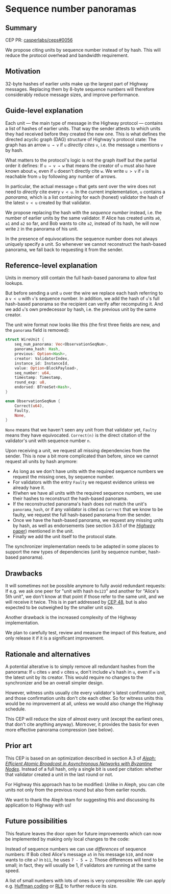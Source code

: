 # Sequence number panoramas

## Summary

[summary]: #summary

CEP PR: [casperlabs/ceps#0056](https://github.com/casperlabs/ceps/pull/0056)

We propose citing units by sequence number instead of by hash.
This will reduce the protocol overhead and bandwidth requirement.


## Motivation

[motivation]: #motivation

32-byte hashes of earlier units make up the largest part of Highway messages.
Replacing them by 8-byte sequence numbers will therefore considerably reduce message sizes,
and improve performance.


## Guide-level explanation

[guide-level-explanation]: #guide-level-explanation

Each unit — the main type of message in the Highway protocol — contains a list of hashes of earlier units.
That way the sender attests to which units they had received before they created the new one.
This is what defines the directed acyclic graph (DAG) structure of Highway's protocol state:
The graph has an arrow `u → v` if `u` _directly cites_ `v`, i.e. the message `u` mentions `v` by hash.

What matters to the protocol's logic is not the graph itself but the partial order it defines:
If `u → v → w` that means the creator of `u` must also have known about `w`, even if `u` doesn't directly cite `w`.
We write `u > v` if `v` is reachable from `u` by following any number of arrows.

In particular, the actual message `u` that gets sent over the wire does not need to _directly_ cite every `v < u`.
In the current implementation, `u` contains a _panorama_, which is a list containing for each (honest) validator the hash of the latest `v < u` created by that validator.

We propose replacing the hash with the _sequence number_ instead, i.e. the number of earlier units by the same validator.
If Alice has created units `a0`, `a1` and `a2` so far, and Bob wants to cite `a2`, instead of its hash, he will now write `2` in the panorama of his unit.

In the presence of equivocations the sequence number does not always uniquely specify a unit.
So whenever we cannot reconstruct the hash-based panorama, we fall back to requesting it from the sender.

[Panorama]: https://github.com/casper-network/casper-node/blob/b56c29cc97e86ead8d36dfdb2d41a8ecb1dffce9/node/src/components/consensus/highway_core/state/panorama.rs#L25


## Reference-level explanation

[reference-level-explanation]: #reference-level-explanation

Units in memory still contain the full hash-based panorama to allow fast lookups.

But before sending a unit `u` over the wire we replace each hash referring to a `v < u` with `v`'s sequence number.
In addition, we add the hash of `u`'s full hash-based panorama so the recipient can verify after recomputing it.
And we add `u`'s own predecessor by hash, i.e. the previous unit by the same creator.

The unit wire format now looks like this (the first three fields are new, and the `panorama` field is removed):

```rust
struct WireUnit {
    seq_num_panorama: Vec<ObservationSeqNum>,
    panorama_hash: Hash,
    previous: Option<Hash>,
    creator: ValidatorIndex,
    instance_id: InstanceId,
    value: Option<BlockPayload>,
    seq_number: u64,
    timestamp: Timestamp,
    round_exp: u8,
    endorsed: BTreeSet<Hash>,
}

enum ObservationSeqNum {
    Correct(u64),
    Faulty,
    None,
}
```

`None` means that we haven't seen any unit from that validator yet, `Faulty` means they have equivocated.
`Correct(n)` is the direct citation of the validator's unit with sequence number `n`.

Upon receiving a unit, we request all missing dependencies from the sender.
This is now a bit more complicated than before, since we cannot request all units by hash anymore:

* As long as we don't have units with the required sequence numbers we request the missing ones, by sequence number.
* For validators with the entry `Faulty` we request evidence unless we already have it.
* If/when we have all units with the required sequence numbers, we use their hashes to reconstruct the hash-based panorama.
* If the reconstructed panorama's hash does not match the unit's `panorama_hash`, or if any validator is cited as `Correct` that we know to be faulty, we request the full hash-based panorama from the sender.
* Once we have the hash-based panorama, we request any missing units by hash, as well as endorsements (see section 3.6.1 of the [_Highway_ paper][Highway]) mentioned in the unit.
* Finally we add the unit itself to the protocol state.

The synchronizer implementation needs to be adapted in some places to support the new types of dependencies (unit by sequence number, hash-based panorama).

[Highway]: https://github.com/CasperLabs/highway/releases/tag/v2.0.2


## Drawbacks

[drawbacks]: #drawbacks

It will sometimes not be possible anymore to fully avoid redundant requests:
If e.g. we ask one peer for "unit with hash `0x123`" and another for "Alice's 5th unit", we don't know at that point if those refer to the same unit, and we will receive it twice.
This is in part addressed by [CEP 48][CEP48], but is also expected to be outweighed by the smaller unit size.

Another drawback is the increased complexity of the Highway implementation.

We plan to carefully test, review and measure the impact of this feature, and only release it if it is a significant improvement.

[CEP48]: https://github.com/casperlabs/ceps/pull/0048


## Rationale and alternatives

[rationale-and-alternatives]: #rationale-and-alternatives

A potential alterative is to simply remove all redundant hashes from the panorama:
If `u` cites `v` and `v` cites `w`, don't include `w`'s hash in `u`, even if `w` is the latest unit by its creator.
This would require no changes to the synchronizer and be an overall simpler design.

However, witness units usually cite every validator's latest confirmation unit, and those confirmation units don't cite each other.
So for witness units this would be no improvement at all, unless we would also change the Highway schedule.

This CEP will reduce the size of almost every unit (except the earliest ones, that don't cite anything anyway).
Moreover, it provides the basis for even more effective panorama compression (see below).


## Prior art

[prior-art]: #prior-art

This CEP is based on an optimization described in section A.3 of [_Aleph: Efficient Atomic Broadcast in Asynchronous Networks with Byzantine Nodes_][Aleph].
Instead of a full hash, only a single bit is used per citation: whether that validator created a unit in the last round or not.

For Highway this approach has to be modified: Unlike in Aleph, you can cite units not only from the previous round but also from earlier rounds.

We want to thank the Aleph team for suggesting this and discussing its application to Highway with us!

[Aleph]: https://arxiv.org/pdf/1908.05156.pdf


## Future possibilities

[future-possibilities]: #future-possibilities

This feature leaves the door open for future improvements which can now be implemented by making only local changes to the code:

Instead of sequence numbers we can use _differences_ of sequence numbers:
If Bob cited Alice's message `a5` in his message `b10`, and now wants to cite `a7` in `b11`, he uses `7 - 5 = 2`.
Those differences will tend to be small; in fact, they will usually be 1, if validators are running at the same speed.

A list of small numbers with lots of ones is very compressible:
We can apply e.g. [Huffman coding][Huffman] or [RLE][RLE] to further reduce its size.

[Huffman]: https://en.wikipedia.org/wiki/Huffman_coding
[RLE]: https://en.wikipedia.org/wiki/Run-length_encoding

